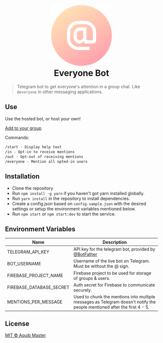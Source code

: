 <h1 align="center">
    <img src="everyone-bot-logo.png" alt="Everyone bot logo" width="200">
    <br>
    Everyone Bot
</h1>

> Telegram bot to get everyone's attention in a group chat. Like `@everyone` in other messaging applications.

## Use

Use the hosted bot, or host your own!

[Add to your group](https://telegram.me/everyonethebot)

Commands:

```
/start - Display help text
/in - Opt-in to receive mentions
/out - Opt-out of receiving mentions
/everyone - Mention all opted-in users
```

## Installation

-   Clone the repository
-   Run `npm install -g yarn` if you haven't got yarn installed globally.
-   Run `yarn install` in the repository to install dependencies.
-   Create a config.json based on `config-sample.json` with the desired settings or setup the environment variables mentioned below.
-   Run `npm start` or `npm start:dev` to start the service.

## Environment Variables

| Name                     | Description                                                                                                              |
| ------------------------ | ------------------------------------------------------------------------------------------------------------------------ |
| TELEGRAM_API_KEY         | API key for the telegram bot, provided by [@BotFather](https://telegram.me/BotFather)                                    |
| BOT_USERNAME             | Username of the live bot on Telegram. Must be without the @ sign.                                                        |
| FIREBASE_PROJECT_NAME    | Firebase project to be used for storage of groups & users.                                                               |
| FIREBASE_DATABASE_SECRET | Auth secret for Firebase to communicate securely.                                                                        |
| MENTIONS_PER_MESSAGE     | Used to chunk the mentions into multiple messages as Telegram doesn't notify the people mentioned after the first 4 - 5. |

## License

[MIT &copy; Aquib Master](./LICENSE.md)
